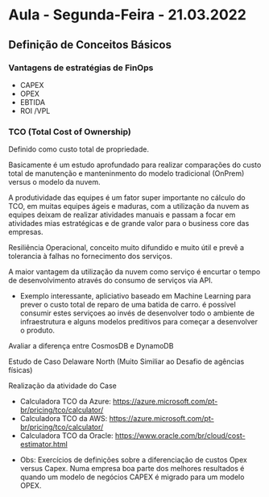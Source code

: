 
# Aula - Segunda-Feira  - 21.03.2022

## Definição de Conceitos Básicos

### Vantagens de estratégias de FinOps

- CAPEX
- OPEX
- EBTIDA
- ROI /VPL
### TCO (Total Cost of Ownership)

Definido como custo total de propriedade.

Basicamente é um estudo aprofundado para realizar comparações do custo total de manutenção e manteninmento do modelo tradicional (OnPrem) versus o modelo da nuvem.

A produtividade das equipes é um fator super importante no cálculo do TCO, em muitas equipes ágeis e maduras, com a utilização da nuvem as equipes deixam de realizar atividades manuais e passam a focar em atividades mias estratégicas e de grande valor para o business core das empresas.

Resiliência Operacional, conceito muito difundido e muito útil e prevê a tolerancia à falhas no fornecimento dos serviços.

A maior vantagem da utilização da nuvem como serviço é encurtar o tempo de desenvolvimento através do consumo de serviços via API.



* Exemplo interessante, apliciativo baseado em Machine Learning para prever o custo total de reparo de uma batida de carro. é possível consumir estes serviçoes ao invés de desenvolver todo o ambiente de infraestrutura e alguns modelos preditivos para começar a desenvolver o produto.


Avaliar  a diferença entre CosmosDB e DynamoDB

Estudo de Caso Delaware North (Muito Similiar ao Desafio de agências físicas)

Realização da atividade do Case

- Calculadora TCO da Azure: https://azure.microsoft.com/pt-br/pricing/tco/calculator/
- Calculadora TCO da AWS: https://azure.microsoft.com/pt-br/pricing/tco/calculator/
- Calculadora TCO da Oracle: https://www.oracle.com/br/cloud/cost-estimator.html







 * Obs: Exercícios de definições sobre a diferenciação de custos Opex versus Capex. Numa empresa  boa parte dos melhores resultados é quando um modelo de negócios CAPEX é migrado para um modelo OPEX.

